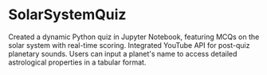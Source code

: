 # SolarSystemQuiz
Created a dynamic Python quiz in Jupyter Notebook, featuring MCQs on the solar system with real-time scoring. Integrated YouTube API for post-quiz planetary sounds. Users can input a planet's name to access detailed astrological properties in a tabular format.
